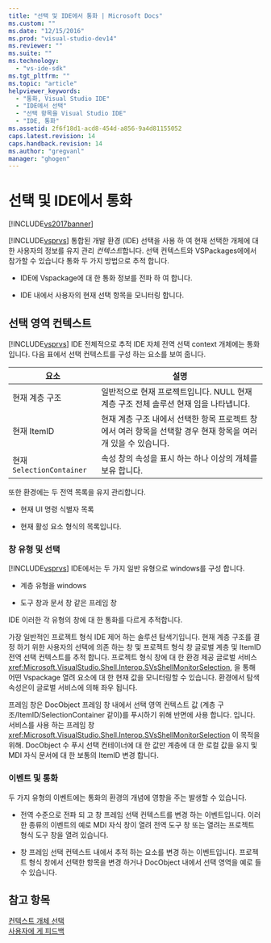 ```yaml
---
title: "선택 및 IDE에서 통화 | Microsoft Docs"
ms.custom: ""
ms.date: "12/15/2016"
ms.prod: "visual-studio-dev14"
ms.reviewer: ""
ms.suite: ""
ms.technology: 
  - "vs-ide-sdk"
ms.tgt_pltfrm: ""
ms.topic: "article"
helpviewer_keywords: 
  - "통화, Visual Studio IDE"
  - "IDE에서 선택"
  - "선택 항목을 Visual Studio IDE"
  - "IDE, 통화"
ms.assetid: 2f6f18d1-acd8-454d-a856-9a4d81155052
caps.latest.revision: 14
caps.handback.revision: 14
ms.author: "gregvanl"
manager: "ghogen"
---
```

# 선택 및 IDE에서 통화
[!INCLUDE[vs2017banner](../../code-quality/includes/vs2017banner.md)]

[!INCLUDE[vsprvs](../../code-quality/includes/vsprvs_md.md)] 통합된 개발 환경 \(IDE\) 선택을 사용 하 여 현재 선택한 개체에 대 한 사용자의 정보를 유지 관리 *컨텍스트*합니다. 선택 컨텍스트와 VSPackages에에서 참가할 수 있습니다 통화 두 가지 방법으로 추적 합니다.  
  
-   IDE에 Vspackage에 대 한 통화 정보를 전파 하 여 합니다.  
  
-   IDE 내에서 사용자의 현재 선택 항목을 모니터링 합니다.  
  
## 선택 영역 컨텍스트  
 [!INCLUDE[vsprvs](../../code-quality/includes/vsprvs_md.md)] IDE 전체적으로 추적 IDE 자체 전역 선택 context 개체에는 통화입니다. 다음 표에서 선택 컨텍스트를 구성 하는 요소를 보여 줍니다.  
  
|요소|설명|  
|--------|--------|  
|현재 계층 구조|일반적으로 현재 프로젝트입니다. NULL 현재 계층 구조 전체 솔루션 현재 임을 나타냅니다.|  
|현재 ItemID|현재 계층 구조 내에서 선택한 항목 프로젝트 창에서 여러 항목을 선택할 경우 현재 항목을 여러 개 있을 수 있습니다.|  
|현재 `SelectionContainer`|속성 창의 속성을 표시 하는 하나 이상의 개체를 보유 합니다.|  
  
 또한 환경에는 두 전역 목록을 유지 관리합니다.  
  
-   현재 UI 명령 식별자 목록  
  
-   현재 활성 요소 형식의 목록입니다.  
  
### 창 유형 및 선택  
 [!INCLUDE[vsprvs](../../code-quality/includes/vsprvs_md.md)] IDE에서는 두 가지 일반 유형으로 windows를 구성 합니다.  
  
-   계층 유형을 windows  
  
-   도구 창과 문서 창 같은 프레임 창  
  
 IDE 이러한 각 유형의 창에 대 한 통화를 다르게 추적합니다.  
  
 가장 일반적인 프로젝트 형식 IDE 제어 하는 솔루션 탐색기입니다. 현재 계층 구조를 결정 하기 위한 사용자의 선택에 의존 하는 창 및 프로젝트 형식 창 글로벌 계층 및 ItemID 전역 선택 컨텍스트를 추적 합니다. 프로젝트 형식 창에 대 한 환경 제공 글로벌 서비스 <xref:Microsoft.VisualStudio.Shell.Interop.SVsShellMonitorSelection>, 을 통해 어떤 Vspackage 열려 요소에 대 한 현재 값을 모니터링할 수 있습니다. 환경에서 탐색 속성은이 글로벌 서비스에 의해 좌우 됩니다.  
  
 프레임 창은 DocObject 프레임 창 내에서 선택 영역 컨텍스트 값 \(계층 구조\/ItemID\/SelectionContainer 같이\)를 푸시하기 위해 반면에 사용 합니다. 입니다. 서비스를 사용 하는 프레임 창 <xref:Microsoft.VisualStudio.Shell.Interop.SVsShellMonitorSelection> 이 목적을 위해. DocObject 수 푸시 선택 컨테이너에 대 한 값만 계층에 대 한 로컬 값을 유지 및 MDI 자식 문서에 대 한 보통의 ItemID 변경 합니다.  
  
### 이벤트 및 통화  
 두 가지 유형의 이벤트에는 통화의 환경의 개념에 영향을 주는 발생할 수 있습니다.  
  
-   전역 수준으로 전파 되 고 창 프레임 선택 컨텍스트를 변경 하는 이벤트입니다. 이러한 종류의 이벤트의 예로 MDI 자식 창이 열려 전역 도구 창 또는 열려는 프로젝트 형식 도구 창을 열려 있습니다.  
  
-   창 프레임 선택 컨텍스트 내에서 추적 하는 요소를 변경 하는 이벤트입니다. 프로젝트 형식 창에서 선택한 항목을 변경 하거나 DocObject 내에서 선택 영역을 예로 들 수 있습니다.  
  
## 참고 항목  
 [컨텍스트 개체 선택](../../extensibility/internals/selection-context-objects.md)   
 [사용자에 게 피드백](../../extensibility/internals/feedback-to-the-user.md)